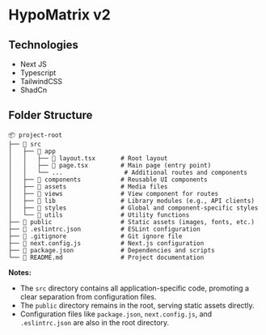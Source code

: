 # HypoMatrix v2

## Technologies

- Next JS
- Typescript
- TailwindCSS
- ShadCn

## Folder Structure

```
📦 project-root
├── 📂 src
│   ├── 📂 app
│   │   ├── 📜 layout.tsx       # Root layout
│   │   ├── 📜 page.tsx         # Main page (entry point)
│   │   └── ...                 # Additional routes and components
│   ├── 📂 components           # Reusable UI components
│   ├── 📂 assets               # Media files
│   ├── 📂 views                # View component for routes
│   ├── 📂 lib                  # Library modules (e.g., API clients)
│   ├── 📂 styles               # Global and component-specific styles
│   └── 📂 utils                # Utility functions
├── 📂 public                   # Static assets (images, fonts, etc.)
├── 📜 .eslintrc.json           # ESLint configuration
├── 📜 .gitignore               # Git ignore file
├── 📜 next.config.js           # Next.js configuration
├── 📜 package.json             # Dependencies and scripts
└── 📜 README.md                # Project documentation
```

**Notes:**

- The `src` directory contains all application-specific code, promoting a clear separation from configuration files.
- The `public` directory remains in the root, serving static assets directly.
- Configuration files like `package.json`, `next.config.js`, and `.eslintrc.json` are also in the root directory.

